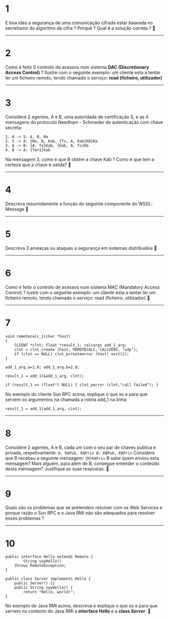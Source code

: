 # 1 
 E boa idea a segurança de uma comunicação cifrada estar baseada no secretismo do algoritmo de cifra ? Porquê ? Qual é a solução correta ?


---
# 2
Como é feito 0 controlo de acessos num sistema **DAC (Discretionary Access Control)** ? Ilustre com o seguinte exemplo: um cliente esta a tentar ler um ficheiro remoto, tendo chamado o serviço: **read (ficheiro, utilizador)**

 


---
# 3 
Considere 2 agentes, A e B, uma autoridade de certificação S, e as 4 mensagens do protocolo Needham - Schroeder de autenticação com chave secreta:
```
1. A -> S: A, B, Na
2. S -> A: {Na, B, Kab, {Ts, A, Kab}Kb}Ka
3. A -> B: {A, Ta}Kab, {Kab, A, Ts}Kb
4. B -> A: {Ta+1}Kab
```
Na mensagem 3, como é que B obtém a chave Kab ? Como é que tem a certeza que a chave é valida?


---
# 4
Descreva resumidamente a função do seguinte componente do WSDL: Message


---
# 5 
Descreva 3 ameaças ou ataques a segurança em sistemas distribuídos


---
# 6 
Como é feito o controlo de acessos num sistema MAC (Mandatory Access Control) ? lustre com o seguinte exemplo: um cliente esta a tentar ler um ficheiro remoto, tendo chamado o serviço: read (ficheiro, utilizador)


---
# 7
```
void remotecalc_1(char *host)
{ 
	CLIENT *clnt; float *result_1; calcargs add_1_arg;
	clnt = clnt_create (host, REMOTECALC, CALCVERS, "udp’);
	if (clnt == NULL) clnt_pcreateerror (host) exit(1);
}

add_1_arg.a=1.0; add_1_arg.b=2.0;

result_1 = add_1(&add_1_arg, clnt);

if (result_1 == (float*) NULL) { clnt_perror (clnt,"call failed"); }

```
No exemplo do cliente Sun RPC acima, explique o que so e para que servem os argumentos na chamada a rotina add_1 na linha:
```
result_1 = add_1(add_1_arg, cint);

```



---
# 8
Considere 2 agentes, A e B, cada um com o seu par de chaves publica e privada, respetivamente:
	```A: KAPub, KAPriv B: KBPub, KBPriv```
Considere que B recebeu a seguinte mensagem: ```{M)KAPriv```
B sabe quem enviou esta mensagem? Mais alguém, para além de B, consegue entender o conteúdo desta mensagem? Justifique as suas respostas.




---
# 9
Quais são os problemas que se pretendem resolver com os Web Services e porque razão o Sun RPC e o Java RMI não são adequados para resolver esses problemas ?

 



---
# 10
```
public interface Hello extends Remote {
		String sayHello()
	throws RemoteException;
}

public class Server implements Hello {
	public Server() {}
	public String sayHello() {
		return "Hello, world!";
}
```

No exemplo de Java RMI acima, descreva e explique o que so e para que servem no contexto do Java RMI a **interface Hello** e a **class Server**.


